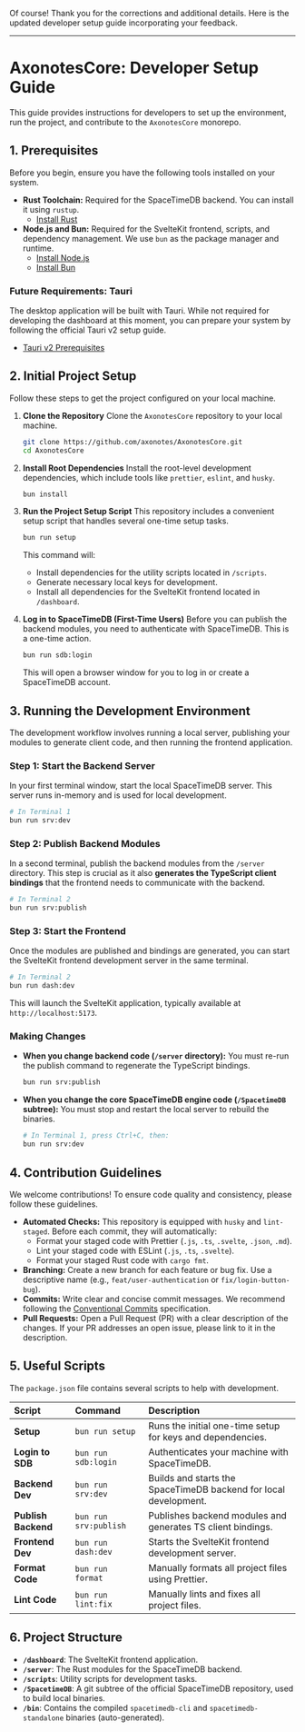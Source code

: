 Of course! Thank you for the corrections and additional details. Here is the updated developer setup guide incorporating your feedback.

***

# AxonotesCore: Developer Setup Guide

This guide provides instructions for developers to set up the environment, run the project, and contribute to the `AxonotesCore` monorepo.

## 1. Prerequisites

Before you begin, ensure you have the following tools installed on your system.

-   **Rust Toolchain:** Required for the SpaceTimeDB backend. You can install it using `rustup`.
    -   [Install Rust](https://www.rust-lang.org/tools/install)
-   **Node.js and Bun:** Required for the SvelteKit frontend, scripts, and dependency management. We use `bun` as the package manager and runtime.
    -   [Install Node.js](https://nodejs.org/)
    -   [Install Bun](https://bun.sh/docs/installation)

### Future Requirements: Tauri

The desktop application will be built with Tauri. While not required for developing the dashboard at this moment, you can prepare your system by following the official Tauri v2 setup guide.

-   [Tauri v2 Prerequisites](https://v2.tauri.app/start/prerequisites/)

## 2. Initial Project Setup

Follow these steps to get the project configured on your local machine.

1.  **Clone the Repository**
    Clone the `AxonotesCore` repository to your local machine.

    ```sh
    git clone https://github.com/axonotes/AxonotesCore.git
    cd AxonotesCore
    ```

2.  **Install Root Dependencies**
    Install the root-level development dependencies, which include tools like `prettier`, `eslint`, and `husky`.

    ```sh
    bun install
    ```

3.  **Run the Project Setup Script**
    This repository includes a convenient setup script that handles several one-time setup tasks.

    ```sh
    bun run setup
    ```

    This command will:
    -   Install dependencies for the utility scripts located in `/scripts`.
    -   Generate necessary local keys for development.
    -   Install all dependencies for the SvelteKit frontend located in `/dashboard`.

4.  **Log in to SpaceTimeDB (First-Time Users)**
    Before you can publish the backend modules, you need to authenticate with SpaceTimeDB. This is a one-time action.

    ```sh
    bun run sdb:login
    ```

    This will open a browser window for you to log in or create a SpaceTimeDB account.

## 3. Running the Development Environment

The development workflow involves running a local server, publishing your modules to generate client code, and then running the frontend application.

### Step 1: Start the Backend Server

In your first terminal window, start the local SpaceTimeDB server. This server runs in-memory and is used for local development.

```sh
# In Terminal 1
bun run srv:dev
```

### Step 2: Publish Backend Modules

In a second terminal, publish the backend modules from the `/server` directory. This step is crucial as it also **generates the TypeScript client bindings** that the frontend needs to communicate with the backend.

```sh
# In Terminal 2
bun run srv:publish
```

### Step 3: Start the Frontend

Once the modules are published and bindings are generated, you can start the SvelteKit frontend development server in the same terminal.

```sh
# In Terminal 2
bun run dash:dev
```

This will launch the SvelteKit application, typically available at `http://localhost:5173`.

### Making Changes

-   **When you change backend code (`/server` directory):** You must re-run the publish command to regenerate the TypeScript bindings.
    ```sh
    bun run srv:publish
    ```
-   **When you change the core SpaceTimeDB engine code (`/SpacetimeDB` subtree):** You must stop and restart the local server to rebuild the binaries.
    ```sh
    # In Terminal 1, press Ctrl+C, then:
    bun run srv:dev
    ```

## 4. Contribution Guidelines

We welcome contributions! To ensure code quality and consistency, please follow these guidelines.

-   **Automated Checks:** This repository is equipped with `husky` and `lint-staged`. Before each commit, they will automatically:
    -   Format your staged code with Prettier (`.js`, `.ts`, `.svelte`, `.json`, `.md`).
    -   Lint your staged code with ESLint (`.js`, `.ts`, `.svelte`).
    -   Format your staged Rust code with `cargo fmt`.
-   **Branching:** Create a new branch for each feature or bug fix. Use a descriptive name (e.g., `feat/user-authentication` or `fix/login-button-bug`).
-   **Commits:** Write clear and concise commit messages. We recommend following the [Conventional Commits](https://www.conventionalcommits.org/) specification.
-   **Pull Requests:** Open a Pull Request (PR) with a clear description of the changes. If your PR addresses an open issue, please link to it in the description.

## 5. Useful Scripts

The `package.json` file contains several scripts to help with development.

| Script | Command | Description |
| :--- | :--- | :--- |
| **Setup** | `bun run setup` | Runs the initial one-time setup for keys and dependencies. |
| **Login to SDB** | `bun run sdb:login` | Authenticates your machine with SpaceTimeDB. |
| **Backend Dev** | `bun run srv:dev` | Builds and starts the SpaceTimeDB backend for local development. |
| **Publish Backend** | `bun run srv:publish` | Publishes backend modules and generates TS client bindings. |
| **Frontend Dev** | `bun run dash:dev` | Starts the SvelteKit frontend development server. |
| **Format Code** | `bun run format` | Manually formats all project files using Prettier. |
| **Lint Code** | `bun run lint:fix` | Manually lints and fixes all project files. |

## 6. Project Structure

-   **`/dashboard`**: The SvelteKit frontend application.
-   **`/server`**: The Rust modules for the SpaceTimeDB backend.
-   **`/scripts`**: Utility scripts for development tasks.
-   **`/SpacetimeDB`**: A git subtree of the official SpaceTimeDB repository, used to build local binaries.
-   **`/bin`**: Contains the compiled `spacetimedb-cli` and `spacetimedb-standalone` binaries (auto-generated).